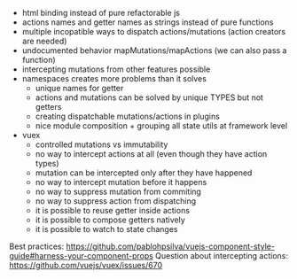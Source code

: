 - html binding instead of pure refactorable js
- actions names and getter names as strings instead of pure functions
- multiple incopatible ways to dispatch actions/mutations (action creators are needed)
- undocumented behavior mapMutations/mapActions (we can also pass a function)
- intercepting mutations from other features possible
- namespaces creates more problems than it solves
   - unique names for getter
   - actions and mutations can be solved by unique TYPES but not getters
   - creating dispatchable mutations/actions in plugins
   - nice module composition + grouping all state utils at framework level
- vuex
  - controlled mutations vs immutability
  - no way to intercept actions at all (even though they have action types)
  - mutation can be intercepted only after they have happened
  - no way to intercept mutation before it happens
  - no way to suppress mutation from commiting
  - no way to suppress action from dispatching
  - it is possible to reuse getter inside actions
  - it is possible to compose getters natively
  - it is possible to watch to state changes


Best practices: https://github.com/pablohpsilva/vuejs-component-style-guide#harness-your-component-props
Question about intercepting actions: https://github.com/vuejs/vuex/issues/670
